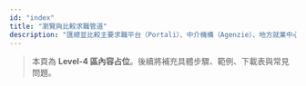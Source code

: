 ```yaml
---
id: "index"
title: "瀏覽與比較求職管道"
description: "匯總並比較主要求職平台（Portali）、中介機構（Agenzie）、地方就業中心（CPI）。"
---
```


> 本頁為 **Level-4 區內容占位**。後續將補充具體步驟、範例、下載表與常見問題。
